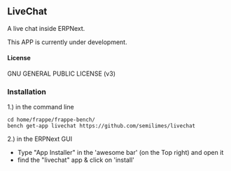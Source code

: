 ## LiveChat

A live chat inside ERPNext.

This APP is currently under development.

#### License

GNU GENERAL PUBLIC LICENSE (v3)

### Installation

1.) in the command line

    cd home/frappe/frappe-bench/
    bench get-app livechat https://github.com/semilimes/livechat

2.) in the ERPNext GUI

- Type "App Installer" in the 'awesome bar' (on the Top right) and open it
- find the "livechat" app & click on 'install'
